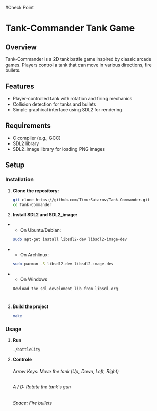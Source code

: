 #Check Point
# Tank-Commander Tank Game

## Overview

Tank-Commander is a 2D tank battle game inspired by classic arcade games. Players control a tank that can move in various directions, fire bullets.

## Features

- Player-controlled tank with rotation and firing mechanics
- Collision detection for tanks and bullets
- Simple graphical interface using SDL2 for rendering

## Requirements

- C compiler (e.g., GCC)
- SDL2 library
- SDL2_image library for loading PNG images

## Setup

### Installation

1. **Clone the repository:**

   ```bash
   git clone https://github.com/TimurSatarov/Tank-Commander.git
   cd Tank-Commander

2. **Install SDL2 and SDL2_image:**
-
    - On Ubuntu/Debian:
    ```bash
    sudo apt-get install libsdl2-dev libsdl2-image-dev
-
    - On Archlinux:
    ```bash
    sudo pacman -S libsdl2-dev libsdl2-image-dev
-
    - On Windows
    ```txt
    Dowload the sdl develoment lib from libsdl.org
#
3. **Build the project**
    ```bash
    make
### Usage

1. **Run**
    ```bash
    ./battleCity
2. **Controle**
    ###### Arrow Keys: Move the tank (Up, Down, Left, Right)
    ###### A / D: Rotate the tank's gun
    ###### Space: Fire bullets

